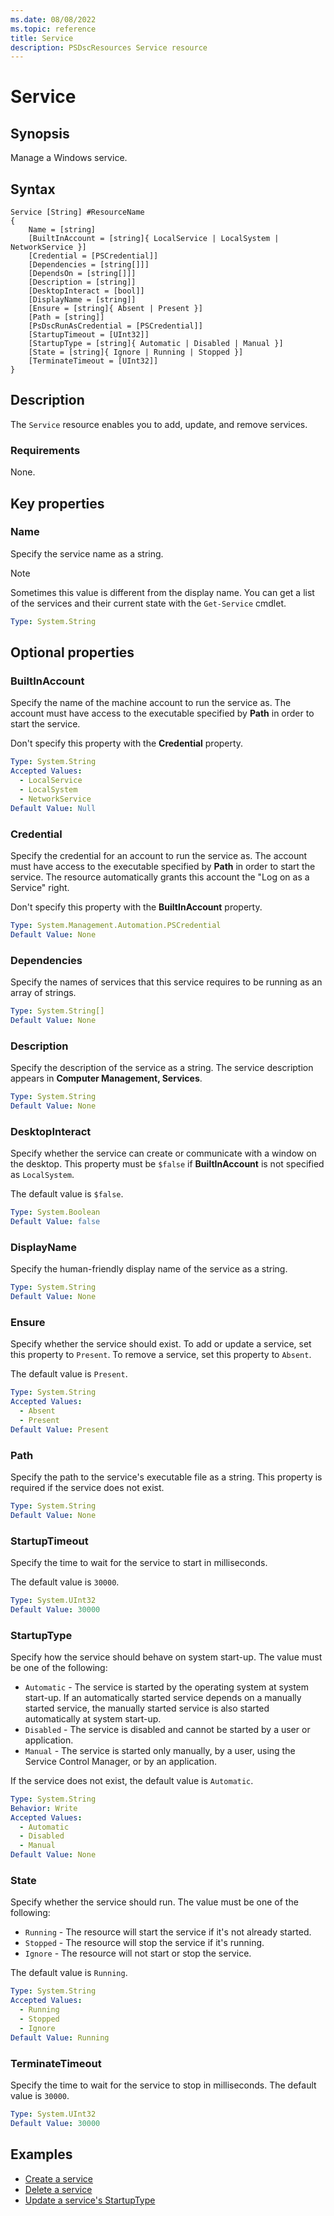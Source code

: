 ```yaml
---
ms.date: 08/08/2022
ms.topic: reference
title: Service
description: PSDscResources Service resource
---
```


# Service

## Synopsis

Manage a Windows service.

## Syntax

```text
Service [String] #ResourceName
{
    Name = [string]
    [BuiltInAccount = [string]{ LocalService | LocalSystem | NetworkService }]
    [Credential = [PSCredential]]
    [Dependencies = [string[]]]
    [DependsOn = [string[]]]
    [Description = [string]]
    [DesktopInteract = [bool]]
    [DisplayName = [string]]
    [Ensure = [string]{ Absent | Present }]
    [Path = [string]]
    [PsDscRunAsCredential = [PSCredential]]
    [StartupTimeout = [UInt32]]
    [StartupType = [string]{ Automatic | Disabled | Manual }]
    [State = [string]{ Ignore | Running | Stopped }]
    [TerminateTimeout = [UInt32]]
}
```

## Description

The `Service` resource enables you to add, update, and remove services.

### Requirements

None.

## Key properties

### Name

Specify the service name as a string.

> [!NOTE]
> Sometimes this value is different from the display name. You can get a list of the services and
> their current state with the `Get-Service` cmdlet.

```yaml
Type: System.String
```

## Optional properties

### BuiltInAccount

Specify the name of the machine account to run the service as. The account must have access to the
executable specified by **Path** in order to start the service.

Don't specify this property with the **Credential** property.

```yaml
Type: System.String
Accepted Values:
  - LocalService
  - LocalSystem
  - NetworkService
Default Value: Null
```

### Credential

Specify the credential for an account to run the service as. The account must have access to the
executable specified by **Path** in order to start the service. The resource automatically grants
this account the "Log on as a Service" right.

Don't specify this property with the **BuiltInAccount** property.

```yaml
Type: System.Management.Automation.PSCredential
Default Value: None
```

### Dependencies

Specify the names of services that this service requires to be running as an array of strings.

```yaml
Type: System.String[]
Default Value: None
```

### Description

Specify the description of the service as a string. The service description appears in
**Computer Management, Services**.

```yaml
Type: System.String
Default Value: None
```

### DesktopInteract

Specify whether the service can create or communicate with a window on the desktop. This property
must be `$false` if **BuiltInAccount** is not specified as `LocalSystem`.

The default value is `$false`.

```yaml
Type: System.Boolean
Default Value: false
```

### DisplayName

Specify the human-friendly display name of the service as a string.

```yaml
Type: System.String
Default Value: None
```

### Ensure

Specify whether the service should exist. To add or update a service, set this property to
`Present`. To remove a service, set this property to `Absent`.

The default value is `Present`.

```yaml
Type: System.String
Accepted Values:
  - Absent
  - Present
Default Value: Present
```

### Path

Specify the path to the service's executable file as a string. This property is required if the
service does not exist.

```yaml
Type: System.String
Default Value: None
```

### StartupTimeout

Specify the time to wait for the service to start in milliseconds.

The default value is `30000`.

```yaml
Type: System.UInt32
Default Value: 30000
```

### StartupType

Specify how the service should behave on system start-up. The value must be one of the following:

- `Automatic` - The service is started by the operating system at system start-up. If an
  automatically started service depends on a manually started service, the manually started service
  is also started automatically at system start-up.
- `Disabled` - The service is disabled and cannot be started by a user or application.
- `Manual` - The service is started only manually, by a user, using the Service Control Manager, or
  by an application.

If the service does not exist, the default value is `Automatic`.

```yaml
Type: System.String
Behavior: Write
Accepted Values:
  - Automatic
  - Disabled
  - Manual
Default Value: None
```

### State

Specify whether the service should run. The value must be one of the following:

- `Running` - The resource will start the service if it's not already started.
- `Stopped` - The resource will stop the service if it's running.
- `Ignore` - The resource will not start or stop the service.

The default value is `Running`.

```yaml
Type: System.String
Accepted Values:
  - Running
  - Stopped
  - Ignore
Default Value: Running
```

### TerminateTimeout

Specify the time to wait for the service to stop in milliseconds. The default value is `30000`.

```yaml
Type: System.UInt32
Default Value: 30000
```

## Examples

- [Create a service][1]
- [Delete a service][2]
- [Update a service's StartupType][3]

<!-- Reference Links -->

[1]: Create.md
[2]: Delete.md
[3]: UpdateStartupType.md
